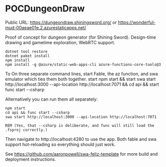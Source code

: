 # POCDungeonDraw

Public URL: https://dungeondraw.shiningsword.org/ or https://wonderful-mud-00aeae01e.2.azurestaticapps.net/

Proof of concept for dungeon generator (for Shining Sword). Design-time drawing and gametime exploration, WebRTC support.

    dotnet tool restore
    dotnet paket install
    npm install
    npm install -g @azure/static-web-apps-cli azure-functions-core-tools@3

To On three separate command lines, start Fable, the az function, and swa emulator which ties them both together.
    start npm start && start swa start http://localhost:3000 --api-location http://localhost:7071 && cd api && start func start --csharp
    
Alternatively you can run them all separately:
    
    npm start
    cd api && func start --csharp         
    swa start http://localhost:3000 --api-location http://localhost:7071
    
    REM (Yes, that --csharp is deliberate, and func will still load the .fsproj correctly.)

Then navigate to http://localhost:4280 to use the app. Both fable and swa support hot-reloading so everything should just work.

See https://github.com/aaronpowell/swa-feliz-template for more build and deployment instructions.

